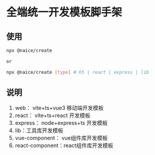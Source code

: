 # 全端统一开发模板脚手架

## 使用

````sh
npx @naice/create

or

npx @naice/create [type] # h5 | react | express | lib

````


## 说明

1. web： vite+ts+vue3 移动端开发模板
2. react： vite+ts+react 开发模板
3. express： node+express+ts 开发模板
4. lib：工具库开发模板
5. vue-component： vue组件库开发模板
6. react-component：react组件库开发模板
